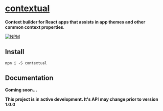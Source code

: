 # [contextual](https://npmjs.com/package/contextual)

**Context builder for React apps that assists in app themes and other common context properties.**

[![NPM](https://nodei.co/npm/contextual.png?stars=true&downloads=true)](https://nodei.co/npm/contextual/)

## Install

`npm i -S contextual`


## Documentation

**Coming soon...**


**This project is in active development. It's API may change prior to version 1.0.0**
